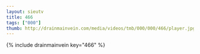 ```yaml
--- 
layout: sieutv
title: 466
tags: ["000"]
thumb: http://drainmainvein.com/media/videos/tmb/000/000/466/player.jpg
---
```

{% include drainmainvein key="466" %} 
